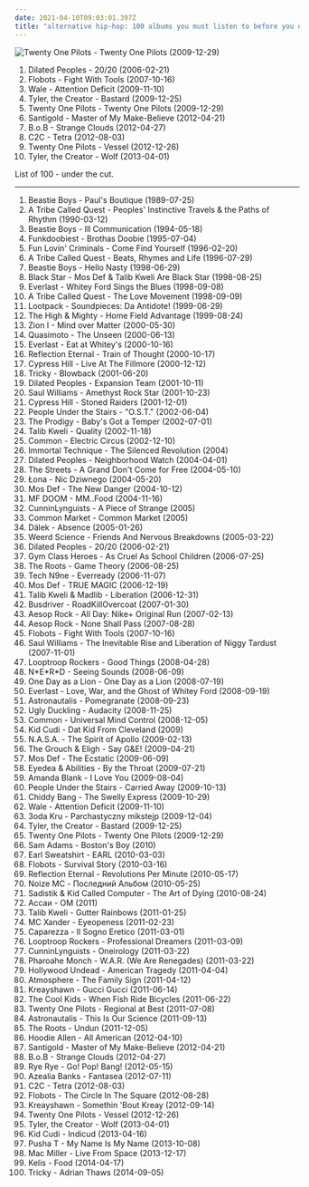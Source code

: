 ```yaml
---
date: 2021-04-10T09:03:01.397Z
title: "alternative hip-hop: 100 albums you must listen to before you die"
---
```

![Twenty One Pilots - Twenty One Pilots (2009-12-29)](http://coverartarchive.org/release/f962ee2d-41cd-4a47-8f8c-dc402eacfaf3/10077631133-500.jpg "Twenty One Pilots - Twenty One Pilots (2009-12-29)")
<ol class="albums">
<li data-cover="http://coverartarchive.org/release/c6647f41-74bf-4eab-b4ab-5f7fa32ae7aa/15794553870-500.jpg" data-tags="hip-hop, alternative hip-hop" role="button">Dilated Peoples - 20/20 (2006-02-21)</li>
<li data-cover="http://coverartarchive.org/release/c46652d5-53ec-4c2e-aeb2-a65852099d3c/1398538098-500.jpg" data-tags="hip-hop" role="button">Flobots - Fight With Tools (2007-10-16)</li>
<li data-cover="http://coverartarchive.org/release/7fe11570-db06-4d5a-8e53-d841c8cc6b37/6032925292-500.jpg" data-tags="hip hop" role="button">Wale - Attention Deficit (2009-11-10)</li>
<li data-cover="http://coverartarchive.org/release/f92d68fa-db21-4938-b72d-bfe05256e13f/1674767529-500.jpg" data-tags="rap, horrorcore" role="button">Tyler, the Creator - Bastard (2009-12-25)</li>
<li data-cover="http://coverartarchive.org/release/f962ee2d-41cd-4a47-8f8c-dc402eacfaf3/10077631133-500.jpg" data-tags="hip-hop, indie, alternative, emo, rap, alternative pop, alternative hip-hop, pop rap, twenty one pilots,  alternative,  indie pop,  pop,  male vocalists,  alternative pop,  emo,  emo pop" role="button">Twenty One Pilots - Twenty One Pilots (2009-12-29)</li>
<li data-cover="http://coverartarchive.org/release/d80496fb-c5ea-4625-adb3-1b3dbabd0fae/2216131525-500.jpg" data-tags="electronic, indie, dub, new wave" role="button">Santigold - Master of My Make-Believe (2012-04-21)</li>
<li data-cover="http://coverartarchive.org/release/cadae5f0-925a-4f1e-9ead-488a08598918/1884595027-500.jpg" data-tags="hip hop, alternative hip hop" role="button">B.o.B - Strange Clouds (2012-04-27)</li>
<li data-cover="http://coverartarchive.org/release/8befc8d5-2418-459a-9001-85afb05a0aad/1913101833-500.jpg" data-tags="electro" role="button">C2C - Tetra (2012-08-03)</li>
<li data-cover="http://coverartarchive.org/release/77f25b0b-bb51-44fb-b7b5-9c5c391769dd/7221126832-500.jpg" data-tags="alternative" role="button">Twenty One Pilots - Vessel (2012-12-26)</li>
<li data-cover="http://coverartarchive.org/release/28b3139a-1905-4978-9004-9a170b1b64c6/8854274705-500.jpg" data-tags="hip-hop, rap" role="button">Tyler, the Creator - Wolf (2013-04-01)</li>
</ol>
List of 100 - under the cut.
<!-- more -->

_________________

<ol class="albums">
<li data-cover="http://coverartarchive.org/release/c5470b73-b208-4f26-97d7-a6d8f50921ed/2236356187-500.jpg" data-tags="hip-hop, 80s" role="button">
Beastie Boys - Paul's Boutique (1989-07-25)
</li>
<li data-cover="http://coverartarchive.org/release/a30577af-64e7-3e86-9930-556e3e5357b5/2934705740-500.jpg" data-tags="hip-hop" role="button">
A Tribe Called Quest - Peoples' Instinctive Travels & the Paths of Rhythm (1990-03-12)
</li>
<li data-cover="https://img.discogs.com/x-XBH8YKpwmafthP8SsFian0t6s=/fit-in/600x591/filters:strip_icc():format(jpeg):mode_rgb():quality(90)/discogs-images/R-6458210-1465577851-2875.jpeg.jpg" data-tags="hip-hop" role="button">
Beastie Boys - Ill Communication (1994-05-18)
</li>
<li data-cover="http://coverartarchive.org/release/0f6fe239-d416-4dbb-9f80-86cd5d6428f9/22927814474-500.jpg" data-tags="rap" role="button">
Funkdoobiest - Brothas Doobie (1995-07-04)
</li>
<li data-cover="http://coverartarchive.org/release/491fa74f-9af4-4f3d-a3fa-3711f602915c/23575106710-500.jpg" data-tags="funk, alternative" role="button">
Fun Lovin' Criminals - Come Find Yourself (1996-02-20)
</li>
<li data-cover="http://coverartarchive.org/release/a28ae1a5-577f-3324-95bf-e8cdb1595e3e/23815611613-500.jpg" data-tags="hip-hop, 90s, hip hop" role="button">
A Tribe Called Quest - Beats, Rhymes and Life (1996-07-29)
</li>
<li data-cover="http://coverartarchive.org/release/84a4ba6a-cc66-4a8b-b443-198646fbf85f/8508204852-500.jpg" data-tags="hip-hop, rap" role="button">
Beastie Boys - Hello Nasty (1998-06-29)
</li>
<li data-cover="http://coverartarchive.org/release/66df81d2-9787-3838-85fa-fa0de57990f3/24580063144-500.jpg" data-tags="hip hop, hip-hop" role="button">
Black Star - Mos Def & Talib Kweli Are Black Star (1998-08-25)
</li>
<li data-cover="http://coverartarchive.org/release/1e4d0890-9ee0-4020-a9dc-8528208fd3ab/1675399328-500.jpg" data-tags="albums by:everlast, rock" role="button">
Everlast - Whitey Ford Sings the Blues (1998-09-08)
</li>
<li data-cover="http://coverartarchive.org/release/0f8e60b8-26ce-4680-bfa1-e9593c598de7/16217608133-500.jpg" data-tags="hip-hop" role="button">
A Tribe Called Quest - The Love Movement (1998-09-09)
</li>
<li data-cover="http://coverartarchive.org/release/33420fae-4cf2-3aa2-b34f-708c4584a192/14285387016-500.jpg" data-tags="stones throw" role="button">
Lootpack - Soundpieces: Da Antidote! (1999-06-29)
</li>
<li data-cover="http://coverartarchive.org/release/80dc9693-3e9a-4570-8452-6ce3d6fb31d1/4528884990-500.jpg" data-tags="hip-hop, rap, underground hip-hop, 90s, alternative hip-hop, hhc 95-05 top 100, rawkus, hood, hot song, good new music, middle finger, he cuts so fresh" role="button">
The High & Mighty - Home Field Advantage (1999-08-24)
</li>
<li data-cover="http://coverartarchive.org/release/0c2c5aed-e1cf-3dc7-82c8-7936611d73f7/15200268076-500.jpg" data-tags="hiphop" role="button">
Zion I - Mind over Matter (2000-05-30)
</li>
<li data-cover="http://coverartarchive.org/release/d4a951a6-27a1-4e4e-8a1b-ce96ae351586/8353395863-500.jpg" data-tags="hip hop" role="button">
Quasimoto - The Unseen (2000-06-13)
</li>
<li data-cover="http://coverartarchive.org/release/a9316270-de2f-474d-a90a-64b87c8552e0/17553518656-500.jpg" data-tags="rock" role="button">
Everlast - Eat at Whitey's (2000-10-16)
</li>
<li data-cover="http://coverartarchive.org/release/884151c7-b115-492d-9a73-0ad201b4e8c0/28486284478-500.jpg" data-tags="hip hop, reggae, rap, alternative hip-hop, jazz hop" role="button">
Reflection Eternal - Train of Thought (2000-10-17)
</li>
<li data-cover="http://coverartarchive.org/release/d10320a4-2469-4ae5-9157-a7f2c950cf5d/5052431361-500.jpg" data-tags="hip hop, live, alternative hip-hop" role="button">
Cypress Hill - Live At The Fillmore (2000-12-12)
</li>
<li data-cover="https://img.discogs.com/PGUuH0Vf9pSYFpNUt1bjQ_iyT6k=/fit-in/508x500/filters:strip_icc():format(jpeg):mode_rgb():quality(90)/discogs-images/R-2252237-1342980339-4303.jpeg.jpg" data-tags="trip-hop" role="button">
Tricky - Blowback (2001-06-20)
</li>
<li data-cover="http://coverartarchive.org/release/45bffb6b-5b13-3df8-9ae1-e782662a6de0/15794560352-500.jpg" data-tags="hip-hop, underground hip hop" role="button">
Dilated Peoples - Expansion Team (2001-10-11)
</li>
<li data-cover="http://coverartarchive.org/release/d23bd8bc-44f4-452d-b3c7-0ef0411ffbe7/23983612574-500.jpg" data-tags="hip hop, hip-hop" role="button">
Saul Williams - Amethyst Rock Star (2001-10-23)
</li>
<li data-cover="http://coverartarchive.org/release/cbcaefc3-506d-4705-90df-673d9e992a1d/6134904408-500.jpg" data-tags="hip-hop, hip hop, gangsta rap, rapcore" role="button">
Cypress Hill - Stoned Raiders (2001-12-01)
</li>
<li data-cover="http://coverartarchive.org/release/79d35845-7b0b-4624-9999-a13ca25c653f/4766809847-500.jpg" data-tags="hip hop" role="button">
People Under the Stairs - "O.S.T." (2002-06-04)
</li>
<li data-cover="http://coverartarchive.org/release/c11777c3-17ed-42bd-8494-14bdca597522/16649087200-500.jpg" data-tags="electronic" role="button">
The Prodigy - Baby's Got a Temper (2002-07-01)
</li>
<li data-cover="http://coverartarchive.org/release/07041b80-aa46-4f9f-bd7e-d4400d627180/2801140623-500.jpg" data-tags="hip-hop" role="button">
Talib Kweli - Quality (2002-11-18)
</li>
<li data-cover="http://coverartarchive.org/release/74469443-9eff-40f4-838d-c7211c87edba/5226314010-500.jpg" data-tags="hip-hop" role="button">
Common - Electric Circus (2002-12-10)
</li>
<li data-cover="http://coverartarchive.org/release/a6e65a1d-3948-497f-8a0b-e769c1378793/4794566468-500.jpg" data-tags="alternative hip-hop, excellent lyricism, educate yourself, real life rhymes, lyrics to learn from" role="button">
Immortal Technique - The Silenced Revolution (2004)
</li>
<li data-cover="http://coverartarchive.org/release/961a9baf-2171-3502-93cd-81ad0408a0f4/15794565428-500.jpg" data-tags="hip-hop, alternative hip-hop" role="button">
Dilated Peoples - Neighborhood Watch (2004-04-01)
</li>
<li data-cover="http://coverartarchive.org/release/2e24044e-a62d-38cd-a81c-bb18568d69f7/16604406384-500.jpg" data-tags="hip-hop, hip hop" role="button">
The Streets - A Grand Don't Come for Free (2004-05-10)
</li>
<li data-cover="http://coverartarchive.org/release/c723208b-989f-41fb-bb63-235b1bbc3830/6854999473-500.jpg" data-tags="polish" role="button">
Łona - Nic Dziwnego (2004-05-20)
</li>
<li data-cover="http://coverartarchive.org/release/56c76359-e7d8-465c-8e84-fdcce75dbb80/2977936650-500.jpg" data-tags="hip-hop, hip hop" role="button">
Mos Def - The New Danger (2004-10-12)
</li>
<li data-cover="https://img.discogs.com/UjsKkHh5Px5-9nu6qaFI4y7X100=/fit-in/566x566/filters:strip_icc():format(jpeg):mode_rgb():quality(90)/discogs-images/R-1047581-1587057449-6690.jpeg.jpg" data-tags="hip-hop, rap" role="button">
MF DOOM - MM..Food (2004-11-16)
</li>
<li data-cover="http://coverartarchive.org/release/ae68abf2-c6f2-4a21-9a42-8322a643bad4/8736889604-500.jpg" data-tags="hip hop" role="button">
CunninLynguists - A Piece of Strange (2005)
</li>
<li data-cover="http://coverartarchive.org/release/dc879fc4-6855-43f7-afe6-ee8437fda951/15079203249-500.jpg" data-tags="hip-hop, underground hip-hop, conscious hip-hop" role="button">
Common Market - Common Market (2005)
</li>
<li data-cover="https://img.discogs.com/VlXTau7FjwjD25UR11xmseduAug=/fit-in/600x593/filters:strip_icc():format(jpeg):mode_rgb():quality(90)/discogs-images/R-317568-1241211810.jpeg.jpg" data-tags="hip-hop, abstract hip-hop, experimental hip-hop" role="button">
Dälek - Absence (2005-01-26)
</li>
<li data-cover="https://img.discogs.com/lgHgh8vCg-GD94E7lya4KOA_xSA=/fit-in/470x470/filters:strip_icc():format(jpeg):mode_rgb():quality(90)/discogs-images/R-2923753-1307512573.jpeg.jpg" data-tags="hip-hop, alternative hip-hop" role="button">
Weerd Science - Friends And Nervous Breakdowns (2005-03-22)
</li>
<li data-cover="http://coverartarchive.org/release/c6647f41-74bf-4eab-b4ab-5f7fa32ae7aa/15794553870-500.jpg" data-tags="hip-hop, alternative hip-hop" role="button">
Dilated Peoples - 20/20 (2006-02-21)
</li>
<li data-cover="https://img.discogs.com/_pytQNoFquAHXxTr4S3Gy2D3VWo=/fit-in/189x189/filters:strip_icc():format(jpeg):mode_rgb():quality(90)/discogs-images/R-796427-1174893064.jpeg.jpg" data-tags="hip-hop" role="button">
Gym Class Heroes - As Cruel As School Children (2006-07-25)
</li>
<li data-cover="https://img.discogs.com/vJCvSS6S95nfXvm5FYP-_rDcD6E=/fit-in/590x588/filters:strip_icc():format(jpeg):mode_rgb():quality(90)/discogs-images/R-780773-1167308486.jpeg.jpg" data-tags="hip-hop" role="button">
The Roots - Game Theory (2006-08-25)
</li>
<li data-cover="http://coverartarchive.org/release/21b03748-3bb5-4b24-8e7d-14e47eee80ca/13921216200-500.jpg" data-tags="rap, rapcore, alternative hip-hop" role="button">
Tech N9ne - Everready (2006-11-07)
</li>
<li data-cover="http://coverartarchive.org/release/c8dcdb67-d137-4fd8-bbf0-3d043e85a06f/3361363395-500.jpg" data-tags="hip hop" role="button">
Mos Def - TRUE MAGIC (2006-12-19)
</li>
<li data-cover="https://img.discogs.com/JYt7-eh8kUxyf6HWwxSIELxI1RI=/fit-in/484x500/filters:strip_icc():format(jpeg):mode_rgb():quality(90)/discogs-images/R-871335-1167642514.jpeg.jpg" data-tags="hip-hop, hip hop, underground hip-hop, alternative hip-hop, jazz-hop, east coast rap, good hip-hop" role="button">
Talib Kweli & Madlib - Liberation (2006-12-31)
</li>
<li data-cover="http://coverartarchive.org/release/70c83dce-7a69-4f26-a925-2e536faf4b5e/16076458664-500.jpg" data-tags="hip-hop" role="button">
Busdriver - RoadKillOvercoat (2007-01-30)
</li>
<li data-cover="https://img.discogs.com/MxIEbXM2FfNC6CFSi0FE9fuaamE=/fit-in/600x600/filters:strip_icc():format(jpeg):mode_rgb():quality(90)/discogs-images/R-1122226-1193789791.jpeg.jpg" data-tags="hip hop, rock, alternative, alternative hip-hop" role="button">
Aesop Rock - All Day: Nike+ Original Run (2007-02-13)
</li>
<li data-cover="http://coverartarchive.org/release/b0885908-cbe2-4e51-95d8-c4f3b9721ad6/2386174869-500.jpg" data-tags="hip-hop" role="button">
Aesop Rock - None Shall Pass (2007-08-28)
</li>
<li data-cover="http://coverartarchive.org/release/c46652d5-53ec-4c2e-aeb2-a65852099d3c/1398538098-500.jpg" data-tags="hip-hop" role="button">
Flobots - Fight With Tools (2007-10-16)
</li>
<li data-cover="http://coverartarchive.org/release/0a8a4523-0288-467b-b028-0b0e72dd52b7/2810122194-500.jpg" data-tags="trent reznor, alternative hip-hop" role="button">
Saul Williams - The Inevitable Rise and Liberation of Niggy Tardust (2007-11-01)
</li>
<li data-cover="http://coverartarchive.org/release/542f1d3a-91ea-4501-82b8-bba39f0eab13/22549698830-500.jpg" data-tags="hip-hop" role="button">
Looptroop Rockers - Good Things (2008-04-28)
</li>
<li data-cover="https://img.discogs.com/sAHiZ1GQVMxSrV1dwSAi5FPOqL4=/fit-in/600x600/filters:strip_icc():format(jpeg):mode_rgb():quality(90)/discogs-images/R-3646806-1516228829-9542.jpeg.jpg" data-tags="hip-hop" role="button">
N*E*R*D - Seeing Sounds (2008-06-09)
</li>
<li data-cover="https://img.discogs.com/mkLY91OJiGwNvrwxERyq50J4Mz8=/fit-in/600x600/filters:strip_icc():format(jpeg):mode_rgb():quality(90)/discogs-images/R-1404325-1580767308-9603.png.jpg" data-tags="alternative rock, rapcore" role="button">
One Day as a Lion - One Day as a Lion (2008-07-19)
</li>
<li data-cover="http://coverartarchive.org/release/b8d9eca5-3187-476a-88b8-ce56cb4dfb0d/27286047845-500.jpg" data-tags="hip hop, rock, blues" role="button">
Everlast - Love, War, and the Ghost of Whitey Ford (2008-09-19)
</li>
<li data-cover="http://coverartarchive.org/release/9bfb0888-079c-4928-96ff-0a8fbf4e0092/2201133972-500.jpg" data-tags="hip-hop" role="button">
Astronautalis - Pomegranate (2008-09-23)
</li>
<li data-cover="https://img.discogs.com/-xfuayI-hGFI4IGLCKfmjdadnYs=/fit-in/600x600/filters:strip_icc():format(jpeg):mode_rgb():quality(90)/discogs-images/R-1577171-1402651151-5162.jpeg.jpg" data-tags="hip hop, groovy, alternative hip-hop" role="button">
Ugly Duckling - Audacity (2008-11-25)
</li>
<li data-cover="http://coverartarchive.org/release/e615115f-81cc-4647-bde5-eff6d6828cf7/21276824220-500.jpg" data-tags="hip-hop" role="button">
Common - Universal Mind Control (2008-12-05)
</li>
<li data-cover="http://coverartarchive.org/release/923f472e-10c9-4411-88c7-e2ebde8d0e3b/1503538542-500.jpg" data-tags="hip hop, kid cudi" role="button">
Kid Cudi - Dat Kid From Cleveland (2009)
</li>
<li data-cover="http://coverartarchive.org/release/050fd0a7-6dfd-4db8-baca-e57375ac9eff/4520585290-500.jpg" data-tags="hip hop, dance, funk, alternative hip-hop" role="button">
N.A.S.A. - The Spirit of Apollo (2009-02-13)
</li>
<li data-cover="https://img.discogs.com/RyfpWzVEXxoUu2jAOi7i0MczKNo=/fit-in/350x350/filters:strip_icc():format(jpeg):mode_rgb():quality(90)/discogs-images/R-6320447-1416399159-6393.jpeg.jpg" data-tags="hip hop, alternative hip-hop, underground hiphop" role="button">
The Grouch & Eligh - Say G&E! (2009-04-21)
</li>
<li data-cover="http://coverartarchive.org/release/c131cfbf-5024-4a50-a27b-366f04d3fcd8/1674181130-500.jpg" data-tags="hip hop, hip-hop" role="button">
Mos Def - The Ecstatic (2009-06-09)
</li>
<li data-cover="http://coverartarchive.org/release/ec0ec5b0-de57-410d-a640-8e072cc13f10/3436243526-500.jpg" data-tags="hip-hop, grunge, experimental, indie rock, underground hip-hop, alternative hip-hop, rap rock, my fav, parts of the body" role="button">
Eyedea & Abilities - By the Throat (2009-07-21)
</li>
<li data-cover="https://img.discogs.com/_gMnPujlN9AT4zUPw0Ct1BHZNsQ=/fit-in/320x303/filters:strip_icc():format(jpeg):mode_rgb():quality(90)/discogs-images/R-1876353-1249499089.jpeg.jpg" data-tags="electronic" role="button">
Amanda Blank - I Love You (2009-08-04)
</li>
<li data-cover="http://coverartarchive.org/release/4dad8c35-f344-49d4-ab35-bb3a72c997b1/16156237210-500.jpg" data-tags="hip-hop, hip hop, west coast, groovy, alternative hip-hop, jazz hop, independent hip-hop, puts, indie g-funk, golden era feel" role="button">
People Under the Stairs - Carried Away (2009-10-13)
</li>
<li data-cover="https://img.discogs.com/YNA3QFzyfL4lRKYkPbUXu955als=/fit-in/600x600/filters:strip_icc():format(jpeg):mode_rgb():quality(90)/discogs-images/R-6354960-1417205837-9595.jpeg.jpg" data-tags="electronic, hip hop, alternative, rap, groovy, alternative hip-hop" role="button">
Chiddy Bang - The Swelly Express (2009-10-29)
</li>
<li data-cover="http://coverartarchive.org/release/7fe11570-db06-4d5a-8e53-d841c8cc6b37/6032925292-500.jpg" data-tags="hip hop" role="button">
Wale - Attention Deficit (2009-11-10)
</li>
<li data-cover="http://coverartarchive.org/release/acc876c8-0c22-4c65-bbce-920d8a49eef9/8977335496-500.jpg" data-tags="hip hop, dancehall, alternative hip-hop" role="button">
3oda Kru - Parchastyczny mikstejp (2009-12-04)
</li>
<li data-cover="http://coverartarchive.org/release/f92d68fa-db21-4938-b72d-bfe05256e13f/1674767529-500.jpg" data-tags="rap, horrorcore" role="button">
Tyler, the Creator - Bastard (2009-12-25)
</li>
<li data-cover="http://coverartarchive.org/release/f962ee2d-41cd-4a47-8f8c-dc402eacfaf3/10077631133-500.jpg" data-tags="hip-hop, indie, alternative, emo, rap, alternative pop, alternative hip-hop, pop rap, twenty one pilots,  alternative,  indie pop,  pop,  male vocalists,  alternative pop,  emo,  emo pop" role="button">
Twenty One Pilots - Twenty One Pilots (2009-12-29)
</li>
<li data-cover="https://img.discogs.com/kjpz35exKVtaa_Luhqkdro-Cxic=/fit-in/600x598/filters:strip_icc():format(jpeg):mode_rgb():quality(90)/discogs-images/R-4060434-1515117342-2615.jpeg.jpg" data-tags="hip-hop, hip hop" role="button">
Sam Adams - Boston's Boy (2010)
</li>
<li data-cover="http://coverartarchive.org/release/30648efa-3981-409c-8f85-9b92e194d736/4765759405-500.jpg" data-tags="hardcore hip-hop" role="button">
Earl Sweatshirt - EARL (2010-03-03)
</li>
<li data-cover="https://img.discogs.com/jVhD2t-MCj52UbrwsoYG_YZAlzw=/fit-in/600x600/filters:strip_icc():format(jpeg):mode_rgb():quality(90)/discogs-images/R-2523458-1288654372.jpeg.jpg" data-tags="rock, alternative rock, hip-hop" role="button">
Flobots - Survival Story (2010-03-16)
</li>
<li data-cover="http://coverartarchive.org/release/bd0c27d3-89ec-3958-b213-8f04ba8e0e60/1495574905-500.jpg" data-tags="hip hop, independent hip-hop" role="button">
Reflection Eternal - Revolutions Per Minute (2010-05-17)
</li>
<li data-cover="http://coverartarchive.org/release/4b694997-ffff-4e17-b3fa-2eff8fd5e30e/10588245317-500.jpg" data-tags="nozi mc, russian, alternative hip-hop" role="button">
Noize MC - Последний Альбом (2010-05-25)
</li>
<li data-cover="http://coverartarchive.org/release/0b8b097a-361b-4947-a165-0bf3845bbcc5/5815888604-500.jpg" data-tags="hip hop, alternative hip-hop" role="button">
Sadistik & Kid Called Computer - The Art of Dying (2010-08-24)
</li>
<li data-cover="https://img.discogs.com/gPyYTAhmT-SyeMSguqoahNxLpEw=/fit-in/463x464/filters:strip_icc():format(jpeg):mode_rgb():quality(90)/discogs-images/R-3841187-1373451969-3806.jpeg.jpg" data-tags="hip-hop, trip-hop, rap, piano, atmospheric, alternative hip-hop" role="button">
Ассаи - ОМ (2011)
</li>
<li data-cover="https://img.discogs.com/QmiZqmwmdfr392KBGMCPo0Ln3ZQ=/fit-in/600x533/filters:strip_icc():format(jpeg):mode_rgb():quality(90)/discogs-images/R-2665892-1562547335-3836.jpeg.jpg" data-tags="hip hop, rap" role="button">
Talib Kweli - Gutter Rainbows (2011-01-25)
</li>
<li data-cover="https://img.discogs.com/kRCkorCNVqkcUzhDICBaA-loSmY=/fit-in/300x300/filters:strip_icc():format(jpeg):mode_rgb():quality(90)/discogs-images/R-3504467-1333053283.jpeg.jpg" data-tags="electronic, reggae, experimental, dubstep, idm, alternative hip-hop" role="button">
MC Xander - Eyeopeness (2011-02-23)
</li>
<li data-cover="http://coverartarchive.org/release/4560c527-adfb-4c17-ba12-b7d8ee9e34a5/6804876139-500.jpg" data-tags="rock, reggae, rap, crazy, song-writer, alternative hip-hop, 10s, cantautore, caparezza" role="button">
Caparezza - Il Sogno Eretico (2011-03-01)
</li>
<li data-cover="https://via.placeholder.com/450" data-tags="hip hop, groovy, alternative hip-hop" role="button">
Looptroop Rockers - Professional Dreamers (2011-03-09)
</li>
<li data-cover="http://coverartarchive.org/release/ac3b9888-d183-482f-a901-98adc841dc48/8576156326-500.jpg" data-tags="underground hip-hop, alternative hip-hop" role="button">
CunninLynguists - Oneirology (2011-03-22)
</li>
<li data-cover="https://img.discogs.com/LqHmpQmv7SQ4y0V9wI0BA-31EHo=/fit-in/445x400/filters:strip_icc():format(jpeg):mode_rgb():quality(90)/discogs-images/R-2788467-1301492671.jpeg.jpg" data-tags="hip hop, underground hip-hop" role="button">
Pharoahe Monch - W.A.R. (We Are Renegades) (2011-03-22)
</li>
<li data-cover="http://coverartarchive.org/release/47b630d5-aa87-4393-8d66-3bf5733c4774/10712441230-500.jpg" data-tags="rapcore" role="button">
Hollywood Undead - American Tragedy (2011-04-04)
</li>
<li data-cover="http://coverartarchive.org/release/1b6ace01-0554-431b-a2f9-4ea63c75e23c/955252091-500.jpg" data-tags="hip hop, alternative hip-hop" role="button">
Atmosphere - The Family Sign (2011-04-12)
</li>
<li data-cover="http://coverartarchive.org/release/65ba2f38-3e3c-4f8f-abc2-45d721c31b3b/2576455183-500.jpg" data-tags="kreayshawn" role="button">
Kreayshawn - Gucci Gucci (2011-06-14)
</li>
<li data-cover="http://coverartarchive.org/release/e1b98241-60d5-4895-8ee4-87f106bd8a24/4793484779-500.jpg" data-tags="hip-hop, rap, alternative hip-hop" role="button">
The Cool Kids - When Fish Ride Bicycles (2011-06-22)
</li>
<li data-cover="http://coverartarchive.org/release/f4a3f76f-959e-46e9-bfdb-59d8ba3066e1/3742879315-500.jpg" data-tags="electronic, rap" role="button">
Twenty One Pilots - Regional at Best (2011-07-08)
</li>
<li data-cover="http://coverartarchive.org/release/27b537fb-33ea-48ab-bb1e-7453aa0d7e1d/3258588413-500.jpg" data-tags="alternative" role="button">
Astronautalis - This Is Our Science (2011-09-13)
</li>
<li data-cover="http://coverartarchive.org/release/17105002-a6fd-4f92-9589-aa7f98073638/4785732549-500.jpg" data-tags="hip hop" role="button">
The Roots - Undun (2011-12-05)
</li>
<li data-cover="http://coverartarchive.org/release/f7b8fff0-445f-48ad-9b66-4e48c4060b4f/5507996174-500.jpg" data-tags="rap" role="button">
Hoodie Allen - All American (2012-04-10)
</li>
<li data-cover="http://coverartarchive.org/release/d80496fb-c5ea-4625-adb3-1b3dbabd0fae/2216131525-500.jpg" data-tags="electronic, indie, dub, new wave" role="button">
Santigold - Master of My Make-Believe (2012-04-21)
</li>
<li data-cover="http://coverartarchive.org/release/cadae5f0-925a-4f1e-9ead-488a08598918/1884595027-500.jpg" data-tags="hip hop, alternative hip hop" role="button">
B.o.B - Strange Clouds (2012-04-27)
</li>
<li data-cover="http://coverartarchive.org/release/c413466c-4fa7-4009-9e84-f66ab6e25b83/982630096-500.jpg" data-tags="hip-hop, rap, electro, alternative hip-hop, baltimore club, most anticipated albums of 2011" role="button">
Rye Rye - Go! Pop! Bang! (2012-05-15)
</li>
<li data-cover="http://coverartarchive.org/release/c041d785-6b72-47f2-a8db-79fdb4067b4a/1472209895-500.jpg" data-tags="alternative, rap, hip-house, seapunk" role="button">
Azealia Banks - Fantasea (2012-07-11)
</li>
<li data-cover="http://coverartarchive.org/release/8befc8d5-2418-459a-9001-85afb05a0aad/1913101833-500.jpg" data-tags="electro" role="button">
C2C - Tetra (2012-08-03)
</li>
<li data-cover="http://coverartarchive.org/release/0bd679c7-bea0-4681-83c8-ea2bfecf3641/1865564816-500.jpg" data-tags="hip-hop, rock, alternative rock, rap, political, alternative hip-hop, rap rock" role="button">
Flobots - The Circle In The Square (2012-08-28)
</li>
<li data-cover="http://coverartarchive.org/release/0ab0cb1e-eac0-4baa-9f6d-cbdc91804703/7528760516-500.jpg" data-tags="alternative hip-hop, swag overload" role="button">
Kreayshawn - Somethin 'Bout Kreay (2012-09-14)
</li>
<li data-cover="http://coverartarchive.org/release/77f25b0b-bb51-44fb-b7b5-9c5c391769dd/7221126832-500.jpg" data-tags="alternative" role="button">
Twenty One Pilots - Vessel (2012-12-26)
</li>
<li data-cover="http://coverartarchive.org/release/28b3139a-1905-4978-9004-9a170b1b64c6/8854274705-500.jpg" data-tags="hip-hop, rap" role="button">
Tyler, the Creator - Wolf (2013-04-01)
</li>
<li data-cover="http://coverartarchive.org/release/53351ea5-0a4f-42ff-9bee-4a7d3c43fda8/7420843359-500.jpg" data-tags="kid cudi" role="button">
Kid Cudi - Indicud (2013-04-16)
</li>
<li data-cover="http://coverartarchive.org/release/212447aa-119a-406f-b368-983f69e18b2e/5589553882-500.jpg" data-tags="rap, gangsta rap" role="button">
Pusha T - My Name Is My Name (2013-10-08)
</li>
<li data-cover="http://coverartarchive.org/release/dee46bb1-a40f-4208-8bcc-a8c31a67adbc/6408762583-500.jpg" data-tags="hip-hop, hip hop, rap, alternative hip-hop, jazz hip-hop, mac miller" role="button">
Mac Miller - Live From Space (2013-12-17)
</li>
<li data-cover="https://img.discogs.com/fW5GbF5AiZEpzS9PAr3-IcDNe48=/fit-in/600x539/filters:strip_icc():format(jpeg):mode_rgb():quality(90)/discogs-images/R-14934050-1614784564-7963.jpeg.jpg" data-tags="soul, funk" role="button">
Kelis - Food (2014-04-17)
</li>
<li data-cover="http://coverartarchive.org/release/18523e5d-0235-4025-aba0-a50bee6e7310/8380516127-500.jpg" data-tags="trip-hop, arts and crafts, italo disco, alternative hip-hop, acid lounge, industrial hip-hop, k7 records, names of people, bestshit2014" role="button">
Tricky - Adrian Thaws (2014-09-05)
</li>
</ol>